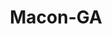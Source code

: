 ---
title: Macon-GA
slug: macon-ga
f_state:
- cms/state/georgia.md
f_locations:
- cms/payday-loan/advance-america-1569.md
- cms/payday-loan/advance-america-1570.md
- cms/payday-loan/advance-america-1621.md
- cms/payday-loan/check-into-cash-11720.md
- cms/payday-loan/checkcare-systems-14207.md
- cms/payday-loan/fast-cash-17578.md
- cms/payday-loan/fast-cash-17580.md
- cms/payday-loan/fastee-check-cashers-inc-17929.md
- cms/payday-loan/first-america-cash-advance-18219.md
- cms/payday-loan/first-america-cash-advance-18229.md
- cms/payday-loan/m-q-inc-20594.md
- cms/payday-loan/macon-check-casher-20602.md
- cms/payday-loan/mr-payroll-1-22289.md
- cms/payday-loan/mr-payroll-3-22290.md
- cms/payday-loan/old-south-pawn-shop-23229.md
- cms/payday-loan/security-finance-26269.md
- cms/payday-loan/south-standard-services-26544.md
- cms/payday-loan/tnt-motors-27865.md
- cms/payday-loan/trimax-financial-services-inc-27948.md
- cms/payday-loan/western-union-28743.md
- cms/payday-loan/xtrabucks-28935.md
updated-on: '2024-05-30T13:41:28.615Z'
created-on: '2024-05-30T13:41:28.615Z'
published-on: '2024-05-30T13:54:32.469Z'
f_city: Macon
layout: '[city].html'
tags: city
---